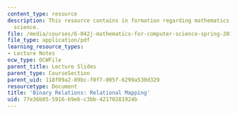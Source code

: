```yaml
---
content_type: resource
description: This resource contains in formation regarding mathematics for computer
  science.
file: /media/courses/6-042j-mathematics-for-computer-science-spring-2015/77e36b055916b9ebc3bb42170281924b_MIT6_042JS16_RelationalMap.pdf
file_type: application/pdf
learning_resource_types:
- Lecture Notes
ocw_type: OCWFile
parent_title: Lecture Slides
parent_type: CourseSection
parent_uid: 118f09a2-89bc-f0f7-005f-6299a530d329
resourcetype: Document
title: 'Binary Relations: Relational Mapping'
uid: 77e36b05-5916-b9eb-c3bb-42170281924b
---
```


